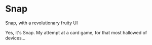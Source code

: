 # Snap

Snap, with a revolutionary fruity UI

Yes, it's Snap. My attempt at a card game, for that most hallowed of devices...
